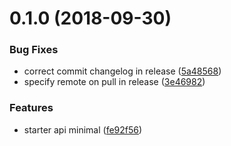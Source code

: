 <a name="0.1.0"></a>
# 0.1.0 (2018-09-30)


### Bug Fixes

* correct commit changelog in release ([5a48568](https://github.com/davidpvilaca/api-nest-starter/commit/5a48568))
* specify remote on pull in release ([3e46982](https://github.com/davidpvilaca/api-nest-starter/commit/3e46982))


### Features

* starter api minimal ([fe92f56](https://github.com/davidpvilaca/api-nest-starter/commit/fe92f56))



